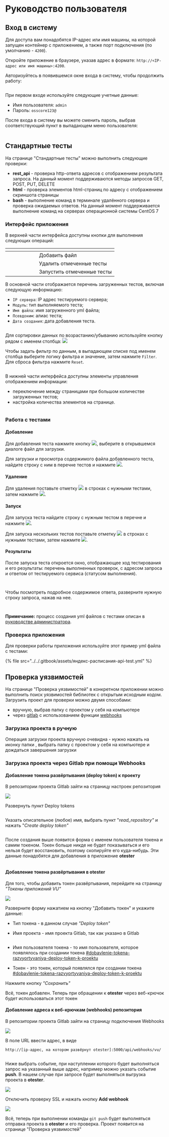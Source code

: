 # Руководство пользователя

## Вход в систему <a href="#login" id="login"></a>

Для доступа вам понадобятся IP-адрес или имя машины, на которой запущен контейнер с приложением, а также порт подключения (по умолчанию - `4200`).

Откройте приложение в браузере, указав адрес в формате: `http://<IP-адрес или имя машины>:4200`.

Авторизуйтесь в появившемся окне входа в систему, чтобы продолжить работу:

<figure><img src="../../.gitbook/assets/login.png" alt=""><figcaption></figcaption></figure>

При первом входе используйте следующие учетные данные:

* Имя пользователя: `admin`
* Пароль: `osscore123@`

После входа в систему вы можете сменить пароль, выбрав соответствующий пункт в выпадающем меню пользователя:

<figure><img src="../../.gitbook/assets/user-menu.png" alt=""><figcaption></figcaption></figure>

## Стандартные тесты <a href="#interface" id="interface"></a>

На странице "Стандартные тесты" можно выполнить следующие проверки:

* **rest\_api** - проверка http-ответа адресов с отображением результата запроса. На данный момент поддерживаются методы запросов GET, POST, PUT, DELETE
* **html** - проверка элементов html-страниц по адресу с отображением скриншота страницы
* **bash** - выполнение команд в терминале удалённого сервера и проверка ожидаемых ответов. На данный момент поддерживается выполнение команд на серверах операционной системы CentOS 7

### Интерфейс приложения

В верхней части интерфейса доступны кнопки для выполнения следующих операций:

<table data-header-hidden><thead><tr><th width="83" align="center"></th><th></th></tr></thead><tbody><tr><td align="center"><img src="../../.gitbook/assets/add-test (1).png" alt=""></td><td>Добавить файл</td></tr><tr><td align="center"><img src="../../.gitbook/assets/delete-test.png" alt=""></td><td>Удалить отмеченные тесты</td></tr><tr><td align="center"><img src="../../.gitbook/assets/run-tests.png" alt=""></td><td>Запустить отмеченные тесты</td></tr></tbody></table>

В основной части отображается перечень загруженных тестов, включая следующую информацию:

* `IP сервера`: IP адрес тестируемого сервера;
* `Модуль`: тип выполняемого теста;
* `Имя файла`: имя загруженного yml файла;
* `Псевдоним`: алиас теста;
* `Дата создания`: дата добавления теста.

<figure><img src="../../.gitbook/assets/main.png" alt=""><figcaption></figcaption></figure>

Для сортировки данных по возрастанию/убыванию используйте кнопку рядом с именем столбца: ![](../../.gitbook/assets/sort.png)

Чтобы задать фильтр по данным, в выпадающем списке под именем столбца выберите логику фильтра и значение, затем нажмите `Filter`. Для сброса фильтра нажмите `Reset`.

<figure><img src="../../.gitbook/assets/filter.png" alt=""><figcaption></figcaption></figure>

В нижней части интерфейса доступны элементы управления отображением информации:

* переключение между страницами при большом количестве загруженных тестов;
* настройка количества элементов на странице.

<figure><img src="../../.gitbook/assets/footer.png" alt=""><figcaption></figcaption></figure>

### Работа с тестами <a href="#tests" id="tests"></a>

#### Добавление <a href="#add" id="add"></a>

Для добавления теста нажмите кнопку ![](<../../.gitbook/assets/add-test (1).png>), выберите в открывшемся диалоге файл для загрузки.

Для загрузки и просмотра содержимого файла добавленного теста, найдите строку с ним в перечне тестов и нажмите ![](../../.gitbook/assets/download.png).

#### Удаление <a href="#remove" id="remove"></a>

Для удаления поставьте отметку ![](../../.gitbook/assets/checkbox.png) в строках с нужными тестами, затем нажмите ![](../../.gitbook/assets/delete-test.png).

#### Запуск <a href="#run" id="run"></a>

Для запуска теста найдите строку с нужным тестом в перечне и нажмите ![](../../.gitbook/assets/test-run.png).

Для запуска нескольких тестов поставьте отметку ![](../../.gitbook/assets/checkbox.png) в строках с нужными тестами, затем нажмите ![](../../.gitbook/assets/run-tests.png).

#### Результаты <a href="#results" id="results"></a>

После запуска теста откроется окно, отображающее ход тестирования и его результаты: перечень выполненных проверок, с адресом запроса и ответом от тестируемого сервиса (статусом выполнения).

<figure><img src="../../.gitbook/assets/test-api.png" alt=""><figcaption></figcaption></figure>

<figure><img src="../../.gitbook/assets/test-html.png" alt=""><figcaption></figcaption></figure>

Чтобы посмотреть подробное содержимое ответа, разверните нужную строку запроса, нажав на нее.

<figure><img src="../../.gitbook/assets/test-api-success.png" alt=""><figcaption></figcaption></figure>

<figure><img src="../../.gitbook/assets/test-html-fail.png" alt=""><figcaption></figcaption></figure>

**Примечание:** процесс создания yml файлов с тестами описан в [руководстве администратора](admin-guide.md).

### Проверка приложения <a href="#verify" id="verify"></a>

Для проверки работы приложения используйте этот пример yml файла с тестами:

{% file src="../../.gitbook/assets/яндекс-расписания-api-test.yml" %}

## Проверка уязвимостей

На странице "Проверка уязвимостей" в конкретном приложении можно выполнить поиск уязвимостей библиотек с открытым исходным кодом. Загрузить проект для проверки можно двумя способами:

* вручную, выбрав папку с проектом у себя на компьютере
* через [gitlab](https://about.gitlab.com/) с использованием функции [webhooks](https://docs.gitlab.com/ee/user/project/integrations/webhooks.html)

### Загрузка проекта в ручную

Операция загрузки проекта вручную очевидна - нужно нажать на иконку папки <img src="../../.gitbook/assets/image.png" alt="" data-size="line">, выбрать папку с проектом у себя на компьютере и дождаться завершения загрузки

### Загрузка проекта через Gitlab при помощи Webhooks

#### Добавление токена развёртывания (deploy token) к проекту

В репозитории проекта Gitlab зайти на страницу настроек репозитория

![](<../../.gitbook/assets/image (6).png>)

Развернуть пункт Deploy tokens

<figure><img src="../../.gitbook/assets/image (7).png" alt=""><figcaption></figcaption></figure>

Указать описательное (любое) имя, выбрать пункт "_read\_repository"_ и нажать "_Create deploy token"_

<figure><img src="../../.gitbook/assets/image (8).png" alt=""><figcaption></figcaption></figure>

После создания выше появится форма с именем пользователя токена и самим токеном. Токен больше никде не будет показываться и его нельзя будет восстановить, поэтому скопируйте его куда-нибудь. Эти данные понадобятся для добавления в приложение **otester**

<figure><img src="../../.gitbook/assets/image (9).png" alt=""><figcaption></figcaption></figure>

#### Добавление токена развёртывания в otester

Для того, чтобы добавить токен развёртывания, перейдите на страницу _"Токены приложений VU"_

![](<../../.gitbook/assets/image (10).png>)

Разверните форму нажатием на кнопку "Добавить токен" и укажите данные:

* Тип токена - в данном случае _"Deploy token"_
*   Имя проекта - имя проекта Gitlab, так как указано в Gitlab

    <figure><img src="../../.gitbook/assets/image (12).png" alt=""><figcaption></figcaption></figure>
* Имя пользователя токена - то имя пользователя, которое появлялось при создании токена [#dobavlenie-tokena-razvyortyvaniya-deploy-token-k-proektu](user-guide.md#dobavlenie-tokena-razvyortyvaniya-deploy-token-k-proektu "mention")
* Токен - это токен, который появлялся при создании токена [#dobavlenie-tokena-razvyortyvaniya-deploy-token-k-proektu](user-guide.md#dobavlenie-tokena-razvyortyvaniya-deploy-token-k-proektu "mention")

Нажмите кнопку _"Сохранить"_

Всё, токен добавлен. Теперь при обращении к **otester** через веб-крючок будет использоваться этот токен

#### Добавление адреса к веб-крючкам (webhooks) репозитория

В репозитории проекта Gitlab зайти на страницу подключения Webhooks

![](<../../.gitbook/assets/image (1).png>)

В поле URL ввести адрес, в виде&#x20;

`http://[ip-адрес, на котором развёрнут otester]:5000/api/webhooks/vu/`

<figure><img src="../../.gitbook/assets/image (2).png" alt=""><figcaption></figcaption></figure>

Ниже выбрать событие, при наступлении которого будет выполняться запрос на указанный выше адрес, например можно указать событие **push**. В нашем случае при запросе будет выполняться выгрузка проекта в **otester**.

![](<../../.gitbook/assets/image (3).png>)

Отключить проверку SSL и нажать кнопку **Add webhook**

![](<../../.gitbook/assets/image (4).png>)

Всё, теперь при выполнении команды `git push` будет выполняться отправка проекта в **otester** и его проверка. Проект появится на странице "Проверка уязвимостей"



